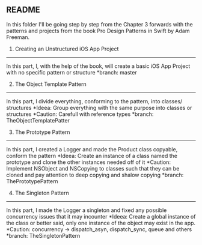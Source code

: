 README
------

In this folder I'll be going step by step from the Chapter 3 forwards with the patterns and projects from the book Pro Design Patterns in Swift by Adam Freeman.

1. Creating an Unstructured iOS App Project
-------------------------------------------
In this part, I, with the help of the book, will create a basic iOS App Project with no specific pattern or structure
*branch: master

2. The Object Template Pattern
------------------------------
In this part, I divide everything, conforming to the pattern, into classes/ structures
*Ideea: Group everything with the same purpose into classes or structures
*Caution: Carefull with reference types
*branch: TheObjectTemplatePatter

3. The Prototype Pattern
------------------------
In this part, I created a Logger and made the Product class copyable, conform the pattern
*Ideea: Create an instance of a class named the prototype and clone the other instances needed off of it
*Caution: Implement NSObject and NSCopying to classes such that they can be cloned and pay attention to deep copying and shalow copying 
*branch: ThePrototypePattern

4. The Singleton Pattern
------------------------
In this part, I made the Logger a singleton and fixed any possible concurrency issues that it may incounter
*Ideea: Create a global instance of the class or better said, only one instance of the object may exist in the app.
*Caution: concurrency -> dispatch_asyn, dispatch_sync, queue and others
*branch: TheSingletonPattern


